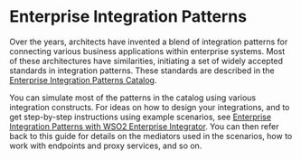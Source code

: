 # Enterprise Integration Patterns

Over the years, architects have invented a blend of integration patterns
for connecting various business applications within enterprise systems.
Most of these architectures have similarities, initiating a set of
widely accepted standards in integration patterns. These standards are
described in the [Enterprise Integration Patterns Catalog](http://www.eaipatterns.com/toc.html).

You can simulate most of the patterns in the catalog using various
integration constructs. For ideas on how to design
your integrations, and to get step-by-step instructions using example
scenarios, see [Enterprise Integration Patterns with WSO2 Enterprise
Integrator](https://docs.wso2.com/display/EIP/Enterprise+Integration+Patterns+with+WSO2+Enterprise+Integrator). You can then refer back to this guide for details on the mediators
used in the scenarios, how to work with endpoints and proxy services,
and so on.  
